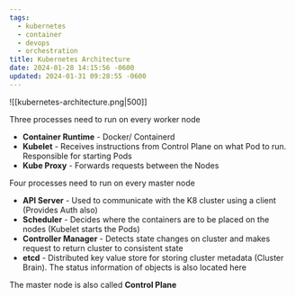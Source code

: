 ```yaml
---
tags:
  - kubernetes
  - container
  - devops
  - orchestration
title: Kubernetes Architecture
date: 2024-01-28 14:15:56 -0600
updated: 2024-01-31 09:28:55 -0600
---
```


![[kubernetes-architecture.png|500]]

Three processes need to run on every worker node
* **Container Runtime** - Docker/ Containerd
* **Kubelet** - Receives instructions from Control Plane on what Pod to run. Responsible for starting Pods
* **Kube Proxy** - Forwards requests between the Nodes

Four processes need to run on every master node
* **API Server** - Used to communicate with the K8 cluster using a client (Provides Auth also)
* **Scheduler** - Decides where the containers are to be placed on the nodes (Kubelet starts the Pods)
* **Controller Manager** - Detects state changes on cluster and makes request to return cluster to consistent state
* **etcd** - Distributed key value store for storing cluster metadata (Cluster Brain). The status information of objects is also located here

The master node is also called **Control Plane**
